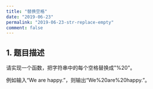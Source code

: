 ```yaml
---
title: "替换空格"
date: "2019-06-23"
permalink: "2019-06-23-str-replace-empty"
comment: false
---
```


## 1. 题目描述

请实现一个函数，把字符串中的每个空格替换成"%20"。

例如输入“We are happy.”，则输出“We%20are%20happy.”。
